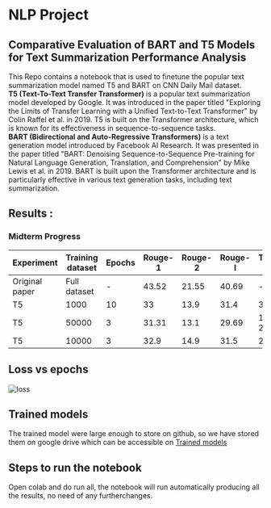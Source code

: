 # NLP Project

## Comparative Evaluation of BART and T5 Models for Text Summarization Performance Analysis

This Repo contains a notebook that is used to finetune the popular text summarization model named T5 and BART on CNN Daily Mail dataset.<br>
**T5 (Text-To-Text Transfer Transformer)** is a popular text summarization model developed by Google. It was introduced in the paper titled "Exploring the Limits of Transfer Learning with a Unified Text-to-Text Transformer" by Colin Raffel et al. in 2019. T5 is built on the Transformer architecture, which is known for its effectiveness in sequence-to-sequence tasks.<br>
**BART (Bidirectional and Auto-Regressive Transformers)** is a text generation model introduced by Facebook AI Research. It was presented in the paper titled "BART: Denoising Sequence-to-Sequence Pre-training for Natural Language Generation, Translation, and Comprehension" by Mike Lewis et al. in 2019. BART is built upon the Transformer architecture and is particularly effective in various text generation tasks, including text summarization. <br>

## Results  :
### Midterm Progress

| Experiment | Training dataset| Epochs | Rouge-1 | Rouge-2 | Rouge-l | Training Time |
|----------|----------|----------|----------|----------|----------|----------|
|   Original paper |   Full dataset  |   -  |   43.52  |   21.55  |   40.69  |   -  |
|   T5 |   1000  |   10  |   33  |   13.9  |   31.4  |   30 mins  |
|   T5 |   50000  |   3  |   31.31  |   13.1  |   29.69  |   12 hrs 20 min  |
|   T5  |   10000  |   3  |   32.9  |   14.9  |   31.5  |   2 hrs  |


## Loss vs epochs
![loss]([https://github.com/bananighosh](https://github.com/bananighosh/T5-vs-BART-text-summarization/blob/main/epoch_vs_loss_50k.png))

## Trained models

The trained model were large enough to store on github, so we have stored them on google drive which can be accessible on [Trained models](https://drive.google.com/drive/folders/1aIf-H1K9beieX5JNIslXHl-we2oE3KlW?usp=drive_link)

## Steps to run the notebook

Open colab and do run all, the notebook will run automatically producing all the results, no need of any furtherchanges.
